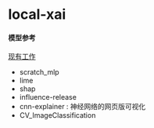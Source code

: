 # local-xai

#### 模型参考
[现有工作](https://github.com/stars/LiuJiaji1999/lists/xai)
* scratch_mlp
* lime
* shap
* influence-release
* cnn-explainer : 神经网络的网页版可视化
* CV_ImageClassification
